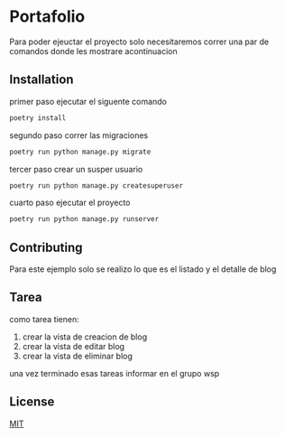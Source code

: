 # Portafolio

Para poder ejeuctar el proyecto solo necesitaremos correr una par de comandos donde les
mostrare acontinuacion
## Installation

primer paso ejecutar el siguente comando
```bash
poetry install
```

segundo paso correr las migraciones
```bash
poetry run python manage.py migrate
```

tercer paso crear un susper usuario
```bash
poetry run python manage.py createsuperuser
```

cuarto paso ejecutar el proyecto
```bash
poetry run python manage.py runserver
```

## Contributing
Para este ejemplo solo se realizo lo que es el listado y el detalle de blog

## Tarea 

como tarea tienen:

1. crear la vista de creacion de blog
2. crear la vista de editar blog
3. crear la vista de eliminar blog

una vez terminado esas tareas informar en el grupo wsp
## License
[MIT](https://choosealicense.com/licenses/mit/)